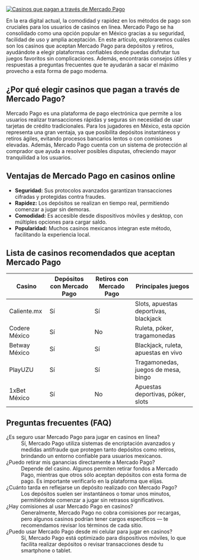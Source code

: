 [![Casinos que pagan a través de Mercado Pago](https://123-caf.pages.dev/gitsignup.png)](https://vrmoo.ru/Bt82HjjY)

<p>En la era digital actual, la comodidad y rapidez en los métodos de pago son cruciales para los usuarios de casinos en línea. Mercado Pago se ha consolidado como una opción popular en México gracias a su seguridad, facilidad de uso y amplia aceptación. En este artículo, exploraremos cuáles son los casinos que aceptan Mercado Pago para depósitos y retiros, ayudándote a elegir plataformas confiables donde puedas disfrutar tus juegos favoritos sin complicaciones. Además, encontrarás consejos útiles y respuestas a preguntas frecuentes que te ayudarán a sacar el máximo provecho a esta forma de pago moderna.</p>  <h2>¿Por qué elegir casinos que pagan a través de Mercado Pago?</h2> <p>Mercado Pago es una plataforma de pago electrónica que permite a los usuarios realizar transacciones rápidas y seguras sin necesidad de usar tarjetas de crédito tradicionales. Para los jugadores en México, esta opción representa una gran ventaja, ya que posibilita depósitos instantáneos y retiros ágiles, evitando procesos bancarios lentos o con comisiones elevadas. Además, Mercado Pago cuenta con un sistema de protección al comprador que ayuda a resolver posibles disputas, ofreciendo mayor tranquilidad a los usuarios.</p>  <h2>Ventajas de Mercado Pago en casinos online</h2> <ul>   <li><strong>Seguridad:</strong> Sus protocolos avanzados garantizan transacciones cifradas y protegidas contra fraudes.</li>   <li><strong>Rapidez:</strong> Los depósitos se realizan en tiempo real, permitiendo comenzar a jugar sin demoras.</li>   <li><strong>Comodidad:</strong> Es accesible desde dispositivos móviles y desktop, con múltiples opciones para cargar saldo.</li>   <li><strong>Popularidad:</strong> Muchos casinos mexicanos integran este método, facilitando la experiencia local.</li> </ul>  <h2>Lista de casinos recomendados que aceptan Mercado Pago</h2> <table>   <thead>     <tr>       <th>Casino</th>       <th>Depósitos con Mercado Pago</th>       <th>Retiros con Mercado Pago</th>       <th>Principales juegos</th>     </tr>   </thead>   <tbody>     <tr>       <td>Caliente.mx</td>       <td>Sí</td>       <td>Sí</td>       <td>Slots, apuestas deportivas, blackjack</td>     </tr>     <tr>       <td>Codere México</td>       <td>Sí</td>       <td>No</td>       <td>Ruleta, póker, tragamonedas</td>     </tr>     <tr>       <td>Betway México</td>       <td>Sí</td>       <td>Sí</td>       <td>Blackjack, ruleta, apuestas en vivo</td>     </tr>     <tr>       <td>PlayUZU</td>       <td>Sí</td>       <td>Sí</td>       <td>Tragamonedas, juegos de mesa, bingo</td>     </tr>     <tr>       <td>1xBet México</td>       <td>Sí</td>       <td>No</td>       <td>Apuestas deportivas, póker, slots</td>     </tr>   </tbody> </table>  <h2>Preguntas frecuentes (FAQ)</h2> <dl>   <dt>¿Es seguro usar Mercado Pago para jugar en casinos en línea?</dt>   <dd>Sí, Mercado Pago utiliza sistemas de encriptación avanzados y medidas antifraude que protegen tanto depósitos como retiros, brindando un entorno confiable para usuarios mexicanos.</dd>    <dt>¿Puedo retirar mis ganancias directamente a Mercado Pago?</dt>   <dd>Depende del casino. Algunos permiten retirar fondos a Mercado Pago, mientras que otros sólo aceptan depósitos con esta forma de pago. Es importante verificarlo en la plataforma que elijas.</dd>    <dt>¿Cuánto tarda en reflejarse un depósito realizado con Mercado Pago?</dt>   <dd>Los depósitos suelen ser instantáneos o tomar unos minutos, permitiéndote comenzar a jugar sin retrasos significativos.</dd>    <dt>¿Hay comisiones al usar Mercado Pago en casinos?</dt>   <dd>Generalmente, Mercado Pago no cobra comisiones por recargas, pero algunos casinos podrían tener cargos específicos — te recomendamos revisar los términos de cada sitio.</dd>    <dt>¿Puedo usar Mercado Pago desde mi celular para jugar en casinos?</dt>   <dd>Sí, Mercado Pago está optimizado para dispositivos móviles, lo que facilita realizar depósitos o revisar transacciones desde tu smartphone o tablet.</dd> </dl>